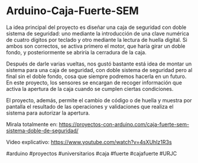 # Arduino-Caja-Fuerte-SEM
La idea principal del proyecto es diseñar una caja de seguridad con doble sistema de seguridad: 
uno mediante la introducción de una clave numérica de cuatro dígitos por teclado y otro mediante la lectura de huella digital. 
Si ambos son correctos, se activa primero el motor, que haría girar un doble fondo, y posteriormente se abriría la cerradura de la caja.

Después de darle varias vueltas, nos gustó bastante está idea de montar un sistema para una caja de seguridad,
con doble sistema de seguridad pero al final sin el doble fondo, cosa que siempre podremos hacerla en un futuro.
En este proyecto, los sensores se encargan de recoger información que activa la apertura de la caja cuando se cumplen ciertas condiciones.

El proyecto, además, permite el cambio de código o de huella y muestra por pantalla el resultado de las operaciones
y validaciones que realiza el sistema para autorizar la apertura.

Mirala totalmente en: https://proyectos-con-arduino.com/caja-fuerte-sem-sistema-doble-de-seguridad/

Video explicativo: https://www.youtube.com/watch?v=4sXUhIz1R3s



#arduino #proyectos #universitarios #caja #fuerte #cajafuerte #URJC
